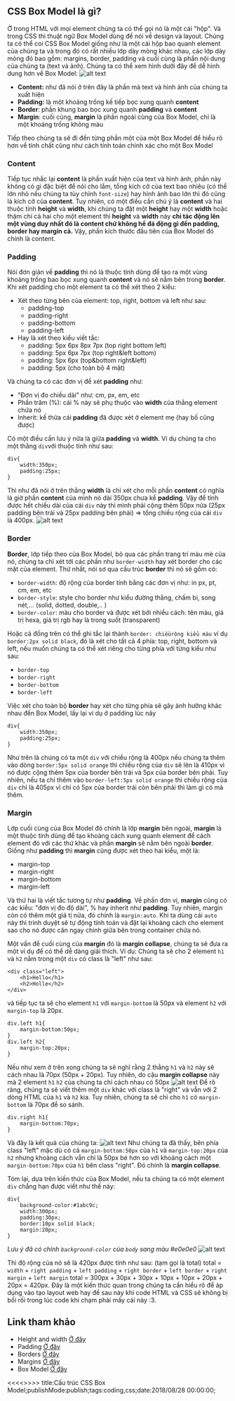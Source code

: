 ## CSS Box Model là gì?
Ở trong HTML với mọi element chúng ta có thể gọi nó là một cái "hộp". Và trong CSS thì thuật ngữ Box Model dùng để nói về design và layout. Chúng ta có thể coi CSS Box Model giống như là một cái hộp bao quanh element của chúng ta và trong đó có rất nhiều lớp dày mỏng khác nhau, các lớp dày mỏng đó bao gồm: margins, border, padding và cuối cùng là phần nội dung của chúng ta (text và ảnh). Chúng ta có thể xem hình dưới đây để dễ hình dung hơn về Box Model:
![alt text](https://s3-ap-southeast-1.amazonaws.com/kipalog.com/k68zn5q971_image.png)
* **Content:** như đã nói ở trên đây là phần mà text và hình ảnh của chúng ta xuất hiện
* **Padding:** là một khoảng trống kế tiếp bọc xung quanh **content**
* **Border**: phần khung bao bọc xung quanh **padding** và **content**
* **Margin**: cuối cùng, **margin** là phần ngoài cùng của Box Model, chỉ là một khoảng trống không màu

Tiếp theo chúng ta sẽ đi đến từng phần một của một Box Model để hiểu rõ hơn về tính chất cũng như cách tính toán chính xác cho một Box Model
### Content
Tiếp tục nhắc lại **content** là phần xuất hiện của text và hình ảnh, phần này không có gì đặc biệt để nói cho lắm, tổng kích cở của text bao nhiêu (có thể lớn nhỏ nếu chúng ta tùy chỉnh `font-size`) hay hình ảnh bao lớn thì đó cũng là kích cở của **content**. Tuy nhiên, có một điều cần chú ý là **content** và hai thuộc tính **height** và **width**, khi chúng ta đặt một **height** hay một **width** hoặc thậm chí cả hai cho một element thì **height** và **width** này **chỉ tác động lên một vùng duy nhất đó là content chứ không hề đá động gì đến padding, border hay margin cả.** Vậy, phần kích thước đầu tiên của Box Model đó chính là content.
### Padding
Nói đơn giản về **padding** thì nó là thuộc tính dùng để tạo ra một vùng khoảng trống bao bọc xung quanh **content** và nó sẽ nằm bên trong **border**. Khi xét padding cho một element ta có thể xét theo 2 kiểu:
* Xét theo từng bên của element: top, right, bottom và left như sau:
	+ padding-top
	+ padding-right
	+ padding-bottom
	+ padding-left
* Hay là xét theo kiểu viết tắc:
	+ padding: 5px  6px   8px    7px
			 (top right bottom left)
	+ padding:  5px     6px     7px
			  (top  right&left  bottom)	
	+ padding:      5px        6px
			  (top&bottom right&left)
	+ padding: 5px (cho toàn bộ 4 mặt)

Và chúng ta có các đơn vị để xét **padding** như:
* "Đơn vị đo chiều dài" như: cm, px, em, etc
* Phần trăm (%): cái % này sẽ phụ thuộc vào **width** của thằng element chứa nó
* Inherit: kế thừa cái **padding** đã được xét ở element mẹ (hay bố cũng được)

Có một điều cần lưu ý nữa là giữa **padding** và **width**. Ví dụ chúng ta cho một thằng `div`với thuộc tính như sau:
```
div{
	width:350px;
    padding:25px;
}
```
Thì như đã nói ở trên thằng **width** là chỉ xét cho mỗi phần **content** có nghĩa là giờ phần **content** của mình nó dài 350px chưa kể **padding**. Vậy để tính được hết chiều dài của cái `div` này thì mình phải cộng thêm 50px nửa (25px padding bên trái và 25px padding bên phải) => tổng chiều rộng của cái `div` là 400px.
![alt text](https://s3-ap-southeast-1.amazonaws.com/kipalog.com/aj7pasxma5_image.png)

### Border
**Border**, lớp tiếp theo của Box Model, bỏ qua các phần trang trí màu mè của nó, chúng ta chỉ xét tới các phần như `border-width` hay xét border cho các mặt của element. Thứ nhất, nói sơ qua cấu trúc **border** thì nó sẽ gồm có:
* `border-width`: độ rộng của border tính bằng các đơn vị như: in px, pt, cm, em, etc
* `border-style`: style cho border như kiểu đường thằng, chấm bi, song nét,... (solid, dotted, double,.. )
* `border-color`: màu cho border và được xét bởi nhiều cách: tên màu, giá trị hexa, giá trị rgb hay là trong suốt (transparent)

Hoặc cả đống trên có thể ghi tắc lại thành `border: chiềurộng kiểu màu` ví dụ `border:2px solid black`, đó là xét cho tất cả 4 phía: top, right, bottom và left, nếu muốn chúng ta có thể xét riêng cho từng phía với từng kiểu như sau:
 *  `border-top`
 *  `border-right`
 *  `border-bottom`
 *  `border-left`

Việc xét cho toàn bộ **border** hay xét cho từng phía sẽ gây ảnh hưởng khác nhau đến Box Model, lấy lại ví dụ ở padding lúc nãy
```
div{
	width:350px;
    padding:25px;
}
```
Như trên là chúng có ta một `div` với chiều rộng là 400px nếu chúng ta thêm vào dòng `border:5px solid orange` thì chiều rộng của `div` sẽ lên là 410px vì nó được cộng thêm 5px của border bên trái và 5px của border bên phải. Tuy nhiên, nếu ta chỉ thêm vào `border-left:5px solid orange` thì chiều rộng của `div` chỉ là 405px vì chỉ có 5px của border trái còn bên phải thì làm gì có mà thêm.
### Margin
Lớp cuối cùng của Box Model đó chính là lớp **margin** bên ngoài, **margin** là một thuộc tính dùng để tạo khoảng cách xung quanh element để cách element đó với các thứ khác và phần **margin** sẽ nằm bên ngoài **border**. Giống như **padding** thì **margin** cũng được xét theo hai kiểu, một là: 
* margin-top
* margin-right
* margin-bottom
* margin-left

Và thứ hai là viết tắc tương tự như **padding**. Về phần đơn vị, **margin** cũng có các kiểu: "đơn vị đo độ dài", % hay inherit như **padding**. Tuy nhiên, margin còn có thêm một giá tị nửa, đó chính là `margin:auto`. Khi ta dùng cái `auto` này thì trình duyệt sẽ tự động tính toán và đặt lại khoảng cách cho element sao cho nó được căn ngay chính giữa bên trong container chứa nó. 

Một vấn đề cuối cùng của **margin** đó là **margin collapse**, chúng ta sẽ đưa ra một ví dụ để có thể dễ dàng giải thích. Ví dụ: Chúng ta sẽ cho 2 element `h1` và `h2` nằm trong một `div` có class là "left" như sau:
```
<div class="left">
	<h1>Hello</h1>
    <h2>Holle</h2>
</div>
```
và tiếp tục ta sẽ cho element `h1` với `margin-bottom` là 50px và element `h2` với `margin-top` là 20px.
```
div.left h1{
	margin-bottom:50px;
}
div.left h2{
	margin-top:20px;
}
```
Nếu như xem ở trên xong chúng ta sẽ nghĩ rằng 2 thằng `h1` và `h2` này sẽ cách nhau là 70px (50px + 20px). Tuy nhiên, do cậu **margin collapse** này mà 2 element `h1` `h2` của chúng ta chỉ cách nhau có 50px
![alt text](https://s3-ap-southeast-1.amazonaws.com/kipalog.com/nglw37k6y9_image.png)
Để rõ ràng, chúng ta sẽ viết thêm một `div` khác với class là "right" và vẫn với 2 dòng HTML  của `h1` và `h2` kia. Tuy nhiên, chúng ta sẽ chỉ cho `h1` có `margin-bottom` là 70px để so sánh.
```
div.right h1{
	margin-bottom:70px;
}
```
Và đây là kết quả của chúng ta:
![alt text](https://s3-ap-southeast-1.amazonaws.com/kipalog.com/kwo6glfo3a_image.png)
Như chúng ta đã thấy, bên phía class "left" mặc dù có cả `margin-bottom:50px` của `h1` và `margin-top:20px` của `h2` nhưng khoảng cách vẫn chỉ là 50px bé hơn so với khoảng cách một `margin-bottom:70px` của `h1` bên  class "right". Đó chính là **margin collapse**.

Tóm lại, dựa trên kiến thức của Box Model, nếu ta chúng ta có một element `div` chẳng hạn được viết như thế này:
```
div{
	background-color:#1abc9c;
	width:300px;
    padding:30px;
  	border:10px solid black;
	margin:20px;
}
```
*Lưu ý đã có chỉnh `background-color` của `body` sang màu #e0e0e0*
![alt text](https://s3-ap-southeast-1.amazonaws.com/kipalog.com/343pz4v74t_image.png)

Thì độ rộng của nó sẽ là 420px được tính như sau: (tạm gọi là total)
total = `width` + `right padding` + `left padding` + `right border` + `left border` + `right margin` + `left margin`
total = 300px + 30px + 30px + 10px + 10px + 20px + 20px = 420px.
Đây là một kiến thức quan trong chúng ta cần hiểu rõ để áp dụng vào tạo layout web hay để sau này khi code HTML và CSS sẽ không bị bối rối trong lúc code khi chạm phải mấy cái này :3.
## Link tham khảo
* Height and width [Ở đây](https://www.w3schools.com/css/css_dimension.asp)
* Padding [Ở đây](https://www.w3schools.com/css/css_padding.asp)
* Borders [Ở đây](https://www.w3schools.com/css/css_border.asp)
* Margins [Ở đây](https://www.w3schools.com/css/css_margin.asp)
* Box Model [Ở đây](https://www.w3schools.com/css/css_boxmodel.asp)


<<<<<Blog-Meta-Data>>>>>
title:Cấu trúc CSS Box Model;publishMode:publish;tags:coding,css;date:2018/08/28 00:00:00;